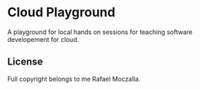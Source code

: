 # Cloud Playground
A playground for local hands on sessions for teaching software developement for cloud.

## License
Full copyright belongs to me Rafael Moczalla.

